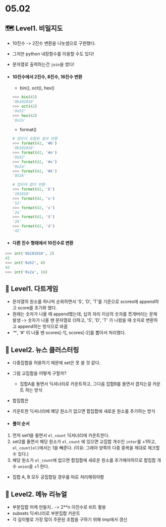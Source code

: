 # 05.02

## :world_map: Level1. 비밀지도

- 10진수 -> 2진수 변환을 나눗셈으로 구현했다.
- 그치만 python 내장함수를 이용할 수도 있다!

- 문자열로 출력하는건 `join`을 썼다!



- #### 10진수에서 2진수, 8진수, 16진수 변환

  - bin(), oct(), hex()

  ```python
  >>> bin(42)
  '0b101010'
  >>> oct(42)
  '0o52'
  >>> hex(42)
  '0x2a'
  ```

  - format()

  ```python
  # 접두어 포함된 결과 반환
  >>> format(42, '#b')
  '0b101010'
  >>> format(42, '#o')
  '0o52'
  >>> format(42, '#x')
  '0x2a'
  >>> format(42, '#X')
  '0X2A'
  
  # 접두어 없이 반환
  >>> format(42, 'b')
  '101010'
  >>> format(42, 'o')
  '52'
  >>> format(42, 'x')
  '2a'
  >>> format(42, 'X')
  '2A'
  >>> format(42, 'd')
  '42'
  ```

- #### 다른 진수 형태에서 10진수로 변환

```python
>>> int('0b101010', 2)
42
>>> int('0o52', 8)
42
>>> int('0x2a', 16)
```



## :dart: Level1. 다트게임

- 문자열의 원소를 하나씩 순회하면서 'S', 'D', 'T'를 기준으로 scores에 append하고 score를 초기화 했다.
- 원래는 숫자가 나올 때 append했는데, 십의 자리 이상의 숫자를 쪼개버리는 문제 발생 -> 숫자가 나올 땐 문자열로 더하고, 'S', 'D', 'T' 가 나왔을 때 숫자로 변환하고 append하는 방식으로 바꿈
- '*', '#' 이 나올 땐 scores[-1], scores[-2]를 뽑아서 처리했다.



## :newspaper: Level2. 뉴스 클러스터링

- 다중집합을 허용하기 때문에 set은 못 쓸 것 같다.
- 그럼 교집합을 어떻게 구할까?
  - 집합A를 돌면서 딕셔너리로 카운트하고, 그다음 집합B를 돌면서 겹치는걸 카운트 하는 방식

-  합집합은
  - 카운트한 딕셔너리에 해당 원소가 없으면 합집합에 새로운 원소를 추가하는 방식

- #### 풀이 순서

1. 먼저 set1을 돌면서 `el_count` 딕셔너리에 카운트한다.
2. set2를 돌면서 해당 원소가 `el_count` 에 있으면 교집합 개수인 `inter`를 +1하고, `el_count[el]`에서는 1을 빼준다. (이유: 그래야 양쪽의 다중 중복을 제대로 체크할 수 있다.)
3. 해당 원소가 `el_count`에 없으면 합집합에 새로운 원소를 추가해야하므로 합집합 개수 `union`을  +1 한다.



- 집합 A, B 모두 공집합일 경우를 따로 처리해줘야함





## :shallow_pan_of_food: Level2. 메뉴 리뉴얼

- 부분집합 어케 만들지.. -> 2**n 이진수로 비트 활용
- subsets 딕셔너리로 부분집합 카운트
- 각 길이별로 가장 많이 주문된 조합을 구하기 위해 tmp에서 갱신

